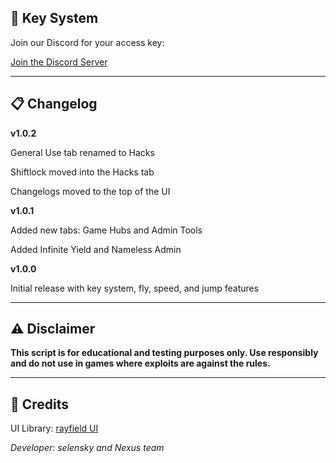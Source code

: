 ## 🔑 Key System

Join our Discord for your access key:

[Join the Discord Server](https://discord.gg/hdTR2r73t8)

---

## 📋 Changelog

**v1.0.2**

General Use tab renamed to Hacks

Shiftlock moved into the Hacks tab

Changelogs moved to the top of the UI


**v1.0.1**

Added new tabs: Game Hubs and Admin Tools

Added Infinite Yield and Nameless Admin


**v1.0.0**

Initial release with key system, fly, speed, and jump features


---

## ⚠️ Disclaimer

**This script is for educational and testing purposes only. Use responsibly and do not use in games where exploits are against the rules.**

---

## 📎 Credits

UI Library: [rayfield UI](https://github.com/shlexware/Rayfield)

*Developer: selensky and Nexus team*
